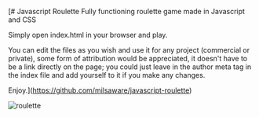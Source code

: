 [# Javascript Roulette
Fully functioning roulette game made in Javascript and CSS

Simply open index.html in your browser and play.

You can edit the files as you wish and use it for any project (commercial or private), some form of attribution would be appreciated, it doesn't have to be a link directly on the page; you could just leave in the author meta tag in the index file and add yourself to it if you make any changes.

Enjoy.](https://github.com/milsaware/javascript-roulette)

![roulette](https://user-images.githubusercontent.com/95859352/151274580-ca557cac-3c14-4117-ade0-88735f3eeea0.png)
